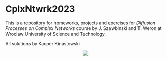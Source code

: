 # CplxNtwrk2023

This is a repository for homeworks, projects and exercises for *Diffusion Processes on Complex Networks* course by J. Szawbinski and T. Weron at Wroclaw University of Science and Technology. 

All solutions by Kacper Kinastowski


<p align="center">
  <img src="[http://some_place.com/image.png](https://github.com/kkinastowski66/CplxNtwrk2023/assets/101144906/e81c7b87-4759-4ea2-be27-075579a1819f)https://github.com/kkinastowski66/CplxNtwrk2023/assets/101144906/e81c7b87-4759-4ea2-be27-075579a1819f" />
</p>

